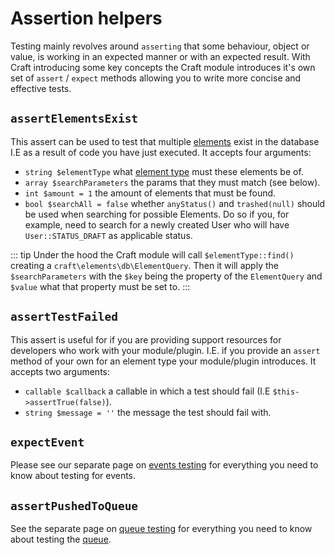 # Assertion helpers

Testing mainly revolves around `asserting` that some behaviour, object or value, is working in an expected manner 
or with an expected result. With Craft introducing some key concepts 
the Craft module introduces it's own set of `assert` / `expect` methods allowing
you to write more concise and effective tests. 

## `assertElementsExist`

This assert can be used to test that multiple [elements](../../extend/element-types.md#getting-started) exist in the database I.E as a result of code you have just executed. 
It accepts four arguments: 

- `string $elementType` what [element type](../../extend/element-types.md) must these elements be of. 
- `array $searchParameters` the params that they must match (see below). 
- `int $amount = 1` the amount of elements that must be found. 
- `bool $searchAll = false` whether `anyStatus()` and `trashed(null)` should be used when searching for possible Elements. 
Do so if you, for example, need to search for a newly created User who will have `User::STATUS_DRAFT` as applicable status. 

::: tip
Under the hood the Craft module will call `$elementType::find()` creating a `craft\elements\db\ElementQuery`. 
Then it will apply the `$searchParameters` with the `$key` being the property of the `ElementQuery` and `$value` what
that property must be set to. 
:::

## `assertTestFailed`

This assert is useful for if you are providing support resources for developers who work with your module/plugin. 
I.E. if you provide an `assert` method of your own for an element type your module/plugin introduces. It 
accepts two arguments: 

- `callable $callback` a callable in which a test should fail (I.E `$this->assertTrue(false)`). 
- `string $message = ''` the message the test should fail with. 
## `expectEvent`

Please see our separate page on [events testing](../testing-craft/events.md) for everything you need to know about
testing for events. 

## `assertPushedToQueue`

See the separate page on [queue testing](../testing-craft/queue.md) for everything you need to know
about testing the [queue](../../config/app.md#queue-component). 
